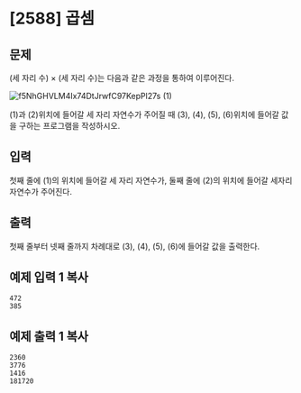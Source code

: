 # [2588] 곱셈 



## 문제

(세 자리 수) × (세 자리 수)는 다음과 같은 과정을 통하여 이루어진다.



![f5NhGHVLM4Ix74DtJrwfC97KepPl27s (1)](https://user-images.githubusercontent.com/101630615/199714441-7d0f6b52-3138-48c0-be32-8594ef2f1ab7.png)



(1)과 (2)위치에 들어갈 세 자리 자연수가 주어질 때 (3), (4), (5), (6)위치에 들어갈 값을 구하는 프로그램을 작성하시오.



## 입력

첫째 줄에 (1)의 위치에 들어갈 세 자리 자연수가, 둘째 줄에 (2)의 위치에 들어갈 세자리 자연수가 주어진다.



## 출력

첫째 줄부터 넷째 줄까지 차례대로 (3), (4), (5), (6)에 들어갈 값을 출력한다.



## 예제 입력 1 복사

```
472
385
```

## 예제 출력 1 복사

```
2360
3776
1416
181720
```

